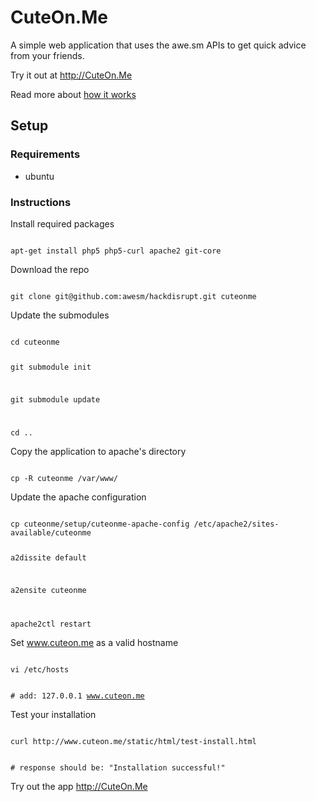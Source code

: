 # CuteOn.Me
A simple web application that uses the awe.sm APIs to get quick advice from your friends.  

Try it out at <http://CuteOn.Me>

Read more about [how it works](/awesm/cuteonme/docs/how-it-works.markdown)

## Setup

### Requirements
*  ubuntu

### Instructions

Install required packages

<code>
apt-get install php5 php5-curl apache2 git-core
</code>

Download the repo

<code>
git clone git@github.com:awesm/hackdisrupt.git cuteonme
</code>

Update the submodules

<code>
cd cuteonme

git submodule init

git submodule update

cd ..
</code>

Copy the application to apache's directory

<code> 
cp -R cuteonme /var/www/
</code>

Update the apache configuration

<code>
cp cuteonme/setup/cuteonme-apache-config /etc/apache2/sites-available/cuteonme

a2dissite default

a2ensite cuteonme

apache2ctl restart
</code>

Set www.cuteon.me as a valid hostname

<code>
vi /etc/hosts

\# add: 127.0.0.1    www.cuteon.me
</code>

Test your installation

<code>
curl http://www.cuteon.me/static/html/test-install.html

\# response should be: "Installation successful!"
</code>

Try out the app <http://CuteOn.Me>
